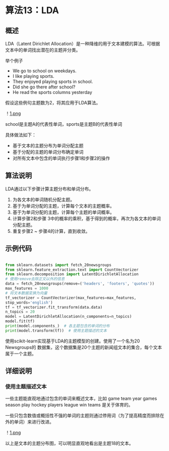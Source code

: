 # 算法13：LDA

## 概述

LDA（Latent Dirichlet Allocation）是一种降维的用于文本建模的算法。可根据文本中的单词找出潜在的主题并分类。

举个例子 

*  We go to school on weekdays.
*  I like playing sports.
*  They enjoyed playing sports in school.
*  Did she go there after school?
*  He read the sports columns yesterday

假设这些例句主题数为2，将其应用于LDA算法。

！[1.png](images/1.png)

school是主题A的代表性单词，sports是主题B的代表性单词

具体做法如下：

* 基于文本的主题分布为单词分配主题
* 基于分配的主题的单词分布确定单词
* 对所有文本中包含的单词执行步骤1和步骤2的操作

## 算法说明

LDA通过以下步骤计算主题分布和单词分布。

1. 为各文本的单词随机分配主题。
2. 基于为单词分配的主题，计算每个文本的主题概率。
3. 基于为单词分配的主题，计算每个主题的单词概率。
4. 计算步骤2和步骤 3中的概率的乘积，基于得到的概率，再次为各文本的单词分配主题。
5. 重复步骤2 ~ 步骤4的计算，直到收敛。

## 示例代码

``` python

from sklearn.datasets import fetch_20newsgroups
from sklearn.feature_extraction.text import CountVectorizer
from sklearn.decomposition import LatentDirichletAllocation
# 使用remove去除正文以外的信息
data = fetch_20newsgroups(remove=('headers', 'footers', 'quotes'))
max_features = 1000
# 将文本数据变换为向量
tf_vectorizer = CountVectorizer(max_features=max_features,
stop_words='english')
tf = tf_vectorizer.fit_transform(data.data)
n_topics = 20
model = LatentDirichletAllocation(n_components=n_topics)
model.fit(tf)                                
print(model.components_)  # 各主题包含的单词的分布
print(model.transform(tf))  # 使用主题描述的文本

```

使用scikit-learn实现基于LDA的主题模型的创建。使用了一个名为20 Newsgroups的
数据集，这个数据集是20个主题的新闻组文本的集合，每个文本属于一个主题。

## 详细说明

### 使用主题描述文本

一些主题能直观地通过包含的单词来概述文本，比如 game team year games season play hockey players league win teams 是关于体育的。

一些只包含数值或概括性不强的单词的主题则通过停用词（为了提高精度而排除在外的单词）来进行改进。

！[1.png](images/2.png)

以上是文本的主题分布图，可以明显直观地看出是主题18的文本。